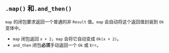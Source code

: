 ## `.map()` 和`.and_then()`

`map` 的闭包要求返回一个普通的非 `Result` 值。`map` 会自动将这个返回值封装到 `Ok` 变体中。

- `map` 闭包返回 `x + 2`，`map` 会将它自动变成 `Ok(x + 2)`。
- `and_then` 闭包**必须**手动返回一个 `Ok` 或 `Err`。

